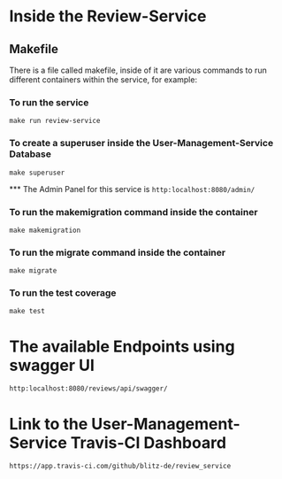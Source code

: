 # Inside the Review-Service

## Makefile

There is a file called makefile, inside of it are various commands to run different containers within the service, for example:

### To run the service
`make run review-service`

### To create a superuser inside the User-Management-Service Database
`make superuser`

*** The Admin Panel for this service is
`http:localhost:8080/admin/`

### To run the makemigration command inside the container
`make makemigration`

### To run the migrate command inside the container
`make migrate`

### To run the test coverage
`make test`

# The available Endpoints using swagger UI
`http:localhost:8080/reviews/api/swagger/`


# Link to the User-Management-Service Travis-CI Dashboard
`https://app.travis-ci.com/github/blitz-de/review_service`


